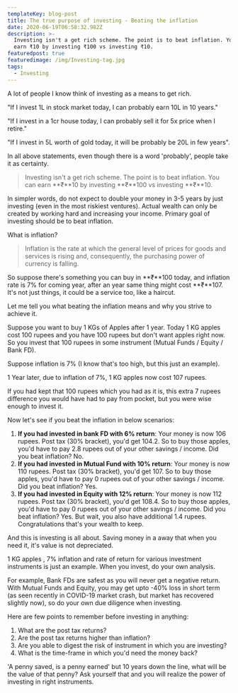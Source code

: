 ```yaml
---
templateKey: blog-post
title: The true purpose of investing - Beating the inflation
date: 2020-06-19T06:58:32.982Z
description: >-
  Investing isn't a get rich scheme. The point is to beat inflation. You can
  earn ₹10 by investing ₹100 vs investing ₹10. 
featuredpost: true
featuredimage: /img/Investing-tag.jpg
tags:
  - Investing
---
```

A lot of people I know think of investing as a means to get rich.

"If I invest 1L in stock market today, I can probably earn 10L in 10 years."

"If I invest in a 1cr house today, I can probably sell it for 5x price when I retire."

"If I invest in 5L worth of gold today, it will be probably be 20L in few years".

In all above statements, even though there is a word 'probably', people take it as certainty.

>
>
> Investing isn't a get rich scheme. The point is to beat inflation. You can earn **₹**10 by investing **₹**100 vs investing **₹**10. 

In simpler words, do not expect to double your money in 3-5 years by just investing (even in the most riskiest ventures). Actual wealth can only be created by working hard and increasing your income. Primary goal of investing should be to beat inflation.

What is inflation?

> Inflation is the rate at which the general level of prices for goods and services is rising and, consequently, the purchasing power of currency is falling.

So suppose there's something you can buy in **₹**100 today, and inflation rate is 7% for coming year, after an year same thing might cost **₹**107. It's not just things, it could be a service too, like a haircut.

Let me tell you what beating the inflation means and why you strive to achieve it.

Suppose you want to buy 1 KGs of Apples after 1 year. Today 1 KG apples cost 100 rupees and you have 100 rupees but don't want apples right now. So you invest that 100 rupees in some instrument (Mutual Funds / Equity / Bank FD).

Suppose inflation is 7% (I know that's too high, but this just an example).

1 Year later, due to inflation of 7%, 1 KG apples now cost 107 rupees. 

If you had kept that 100 rupees which you had as it is, this extra 7 rupees difference you would have had to pay from pocket, but you were wise enough to invest it.

Now let's see if you beat the inflation in below scenarios:

1. **If you had invested in bank FD with 6% return**: Your money is now 106 rupees. Post tax (30% bracket), you'd get 104.2. So to buy those apples, you'd have to pay 2.8 rupees out of your other savings / income. Did you beat inflation? No.
2. **If you had invested in Mutual Fund with 10% return**: Your money is now 110 rupees. Post tax (30% bracket), you'd get 107. So to buy those apples, you'd have to pay 0 rupees out of your other savings / income. Did you beat inflation? Yes.
3. **If you had invested in Equity with 12% return**: Your money is now 112 rupees. Post tax (30% bracket), you'd get 108.4. So to buy those apples, you'd have to pay 0 rupees out of your other savings / income. Did you beat inflation? Yes. But wait, you also have additional 1.4 rupees. Congratulations that's your wealth to keep.

And this is investing is all about. Saving money in a away that when you need it, it's value is not depreciated. 

1 KG apples , 7% inflation and rate of return for various investment instruments is just an example. When you invest, do your own analysis.

For example, Bank FDs are safest as you will never get a negative return. With Mutual Funds and Equity, you may get upto -40% loss in short term (as seen recently in COVID-19 market crash, but market has recovered slightly now), so do your own due diligence when investing.

Here are few points to remember before investing in anything:

1. What are the post tax returns?
2. Are the post tax returns higher than inflation?
3. Are you able to digest the risk of instrument in which you are investing?
4. What is the time-frame in which you'd need the money back?

'A penny saved, is a penny earned' but 10 years down the line, what will be the value of that penny? Ask yourself that and you will realize the power of investing in right instruments.
